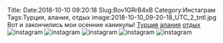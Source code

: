 Title:
Date:2018-10-10 09:20:18
Slug:Bov1GRrB4xB
Category:Инстаграм
Tags:Турция, алания, отдых
image:2018-10-10_09-20-18_UTC_2_tntl.jpg
Вот и закончились мои осенние каникулы!  [Турция]({tag}Турция) [алания]({tag}алания) [отдых]({tag}отдых)
![instagram]({attach}images/2018-10-10_09-20-18_UTC_2.jpg)
![instagram]({attach}images/2018-10-10_09-20-18_UTC_3.jpg)
![instagram]({attach}images/2018-10-10_09-20-18_UTC_5.jpg)
![instagram]({attach}images/2018-10-10_09-20-18_UTC_1.jpg)
![instagram]({attach}images/2018-10-10_09-20-18_UTC_4.jpg)

